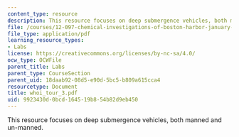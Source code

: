 ```yaml
---
content_type: resource
description: This resource focuses on deep submergence vehicles, both manned and un-manned.
file: /courses/12-097-chemical-investigations-of-boston-harbor-january-iap-2006/9923430d0bcd164519b854b82d9eb450_whoi_tour_3.pdf
file_type: application/pdf
learning_resource_types:
- Labs
license: https://creativecommons.org/licenses/by-nc-sa/4.0/
ocw_type: OCWFile
parent_title: Labs
parent_type: CourseSection
parent_uid: 18daab92-08d5-e90d-5bc5-b809a615cca4
resourcetype: Document
title: whoi_tour_3.pdf
uid: 9923430d-0bcd-1645-19b8-54b82d9eb450
---
```

This resource focuses on deep submergence vehicles, both manned and un-manned.